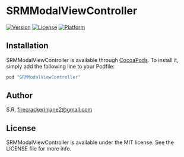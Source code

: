 # SRMModalViewController

[![Version](https://img.shields.io/cocoapods/v/SRMModalViewController.svg?style=flat)](http://cocoapods.org/pods/SRMModalViewController)
[![License](https://img.shields.io/cocoapods/l/SRMModalViewController.svg?style=flat)](http://cocoapods.org/pods/SRMModalViewController)
[![Platform](https://img.shields.io/cocoapods/p/SRMModalViewController.svg?style=flat)](http://cocoapods.org/pods/SRMModalViewController)

## Installation

SRMModalViewController is available through [CocoaPods](http://cocoapods.org). To install
it, simply add the following line to your Podfile:

```ruby
pod "SRMModalViewController"
```

## Author

S.R, firecrackerinlane2@gmail.com

## License

SRMModalViewController is available under the MIT license. See the LICENSE file for more info.
